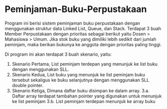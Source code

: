 # Peminjaman-Buku-Perpustakaan
Program ini berisi sistem peminjaman buku perpustakaan dengan menggunakan struktur data Linked List, Queue, dan Stack. Terdapat 3 buah Member Perpustakaan dengan prioritas sebagai berikut yaitu Dosen > Mahasiswa > Umum. Jika stok buku yang dimiliki lebih sedikit dari jumlah peminjam, maka berikan bukunya ke anggota dengan prioritas paling tinggi.

Di program ini akan terdapat 3 buah skenario, yaitu:
1. Skenario Pertama, List peminjam terdepan  yang menunjuk ke list buku dengan menggunakan SLL.
2. Skenario Kedua, List buku yang menunjuk ke list peminjam buku tersebut sekaligus ke buku selanjutnya dengan menggunakan SLL double pointer.
3. Skenario Ketiga, Dimana daftar buku disimpan ke dalam array.
3.a. Daftar array terdapat tambahan pointer yang digunakan untuk menunjuk ke list peminjam
3.b. List peminjam terdepan menunjuk ke array buku
